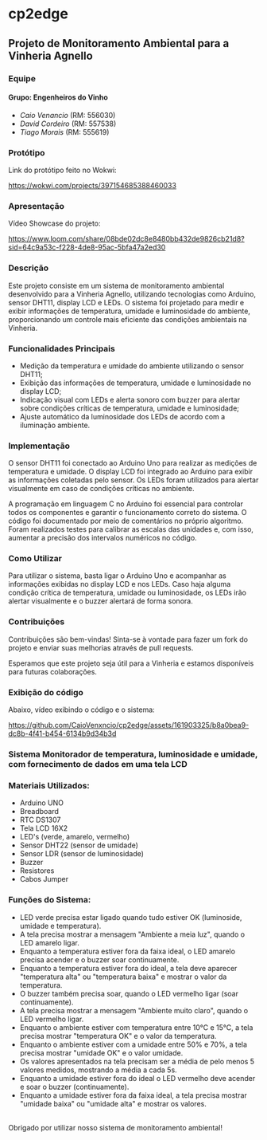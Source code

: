 # cp2edge

## Projeto de Monitoramento Ambiental para a Vinheria Agnello

### Equipe

#### Grupo: Engenheiros do Vinho

- *Caio Venancio* (RM: 556030)
- *David Cordeiro* (RM: 557538)
- *Tiago Morais* (RM: 555619)

### Protótipo

Link do protótipo feito no Wokwi:

https://wokwi.com/projects/397154685388460033

### Apresentação

Vídeo Showcase do projeto:

https://www.loom.com/share/08bde02dc8e8480bb432de9826cb21d8?sid=64c9a53c-f228-4de8-95ac-5bfa47a2ed30

### Descrição

Este projeto consiste em um sistema de monitoramento ambiental desenvolvido para a Vinheria Agnello, utilizando tecnologias como Arduino, sensor DHT11, display LCD e LEDs. O sistema foi projetado para medir e exibir informações de temperatura, umidade e luminosidade do ambiente, proporcionando um controle mais eficiente das condições ambientais na Vinheria.

### Funcionalidades Principais

- Medição da temperatura e umidade do ambiente utilizando o sensor DHT11;
- Exibição das informações de temperatura, umidade e luminosidade no display LCD;
- Indicação visual com LEDs e alerta sonoro com buzzer para alertar sobre condições críticas de temperatura, umidade e luminosidade;
- Ajuste automático da luminosidade dos LEDs de acordo com a iluminação ambiente.

### Implementação

O sensor DHT11 foi conectado ao Arduino Uno para realizar as medições de temperatura e umidade. O display LCD foi integrado ao Arduino para exibir as informações coletadas pelo sensor. Os LEDs foram utilizados para alertar visualmente em caso de condições críticas no ambiente.

A programação em linguagem C no Arduino foi essencial para controlar todos os componentes e garantir o funcionamento correto do sistema. O código foi documentado por meio de comentários no próprio algoritmo. Foram realizados testes para calibrar as escalas das unidades e, com isso, aumentar a precisão dos intervalos numéricos no código.

### Como Utilizar

Para utilizar o sistema, basta ligar o Arduino Uno e acompanhar as informações exibidas no display LCD e nos LEDs. Caso haja alguma condição crítica de temperatura, umidade ou luminosidade, os LEDs irão alertar visualmente e o buzzer alertará de forma sonora.

### Contribuições

Contribuições são bem-vindas! Sinta-se à vontade para fazer um fork do projeto e enviar suas melhorias através de pull requests.

Esperamos que este projeto seja útil para a Vinheria e estamos disponíveis para futuras colaborações.

### Exibição do código

Abaixo, vídeo exibindo o código e o sistema:

https://github.com/CaioVenxncio/cp2edge/assets/161903325/b8a0bea9-dc8b-4f41-b454-6134b9d34b3d

### Sistema Monitorador de temperatura, luminosidade e umidade, com fornecimento de dados em uma tela LCD

### Materiais Utilizados:

- Arduino UNO
- Breadboard
- RTC DS1307
- Tela LCD 16X2
- LED's (verde, amarelo, vermelho)
- Sensor DHT22 (sensor de umidade)
- Sensor LDR (sensor de luminosidade)
- Buzzer
- Resistores
- Cabos Jumper

### Funções do Sistema:

- LED verde precisa estar ligado quando tudo estiver OK (luminoside, umidade e temperatura).
- A tela precisa mostrar a mensagem "Ambiente a meia luz", quando o LED amarelo ligar.
- Enquanto a temperatura estiver fora da faixa ideal, o LED amarelo precisa acender e o buzzer soar continuamente. 
- Enquanto a temperatura estiver fora do ideal, a tela deve aparecer "temperatura alta" ou "temperatura baixa" e mostrar o valor da temperatura.
- O buzzer também precisa soar, quando o LED vermelho ligar (soar continuamente).
- A tela precisa mostrar a mensagem "Ambiente muito claro", quando o LED vermelho ligar.
- Enquanto o ambiente estiver com temperatura entre 10°C e 15°C, a tela precisa mostrar "temperatura OK" e o valor da temperatura.
- Enquanto o ambiente estiver com a umidade entre 50% e 70%, a tela precisa mostrar "umidade OK" e o valor umidade.
- Os valores apresentados na tela precisam ser a média de pelo menos 5 valores medidos, mostrando a média a cada 5s.
- Enquanto a umidade estiver fora do ideal o LED vermelho deve acender e soar o buzzer (continuamente).
- Enquanto a umidade estiver fora da faixa ideal, a tela precisa mostrar "umidade baixa" ou "umidade alta" e mostrar os valores. 
<br>
Obrigado por utilizar nosso sistema de monitoramento ambiental!


